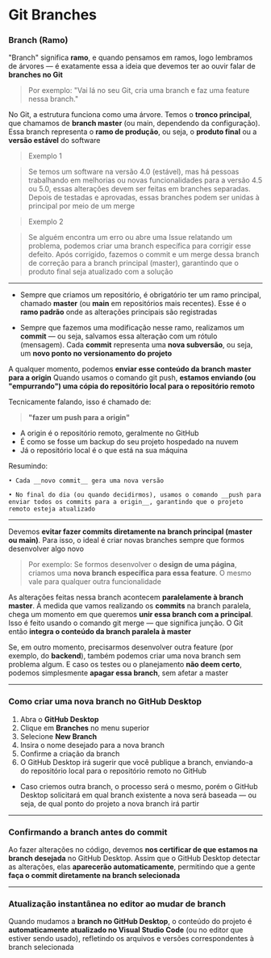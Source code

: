 # Git Branches

### Branch (Ramo)
"Branch" significa __ramo__, e quando pensamos em ramos, logo lembramos de árvores — é exatamente essa a ideia que devemos ter ao ouvir falar de __branches no Git__

>Por exemplo:
>    "Vai lá no seu Git, cria uma branch e faz uma feature nessa branch."

No Git, a estrutura funciona como uma árvore. Temos o __tronco principal__, que chamamos de __branch master__ (ou main, dependendo da configuração). Essa branch representa o __ramo de produção__, ou seja, o __produto final__ ou a __versão estável__ do software

>Exemplo 1

> Se temos um software na versão 4.0 (estável), mas há pessoas trabalhando em melhorias ou novas funcionalidades para a versão 4.5 ou 5.0, essas alterações devem ser feitas em branches separadas. Depois de testadas e aprovadas, essas branches podem ser unidas à principal por meio de um merge

>Exemplo 2

>Se alguém encontra um erro ou abre uma Issue relatando um problema, podemos criar uma branch específica para corrigir esse defeito. Após corrigido, fazemos o commit e um merge dessa branch de correção para a branch principal (master), garantindo que o produto final seja atualizado com a solução

---

* Sempre que criamos um repositório, é obrigatório ter um ramo principal, chamado __master__ (ou __main__ em repositórios mais recentes). Esse é o __ramo padrão__ onde as alterações principais são registradas

* Sempre que fazemos uma modificação nesse ramo, realizamos um __commit__ — ou seja, salvamos essa alteração com um rótulo (mensagem). Cada __commit__ representa uma __nova subversão__, ou seja, um __novo ponto no versionamento do projeto__

A qualquer momento, podemos __enviar esse conteúdo da branch master para a origin__
Quando usamos o comando git push, __estamos enviando (ou "empurrando") uma cópia do repositório local para o repositório remoto__

Tecnicamente falando, isso é chamado de:
> __"fazer um push para a origin"__

* A origin é o repositório remoto, geralmente no GitHub
* É como se fosse um backup do seu projeto hospedado na nuvem
* Já o repositório local é o que está na sua máquina

Resumindo:

    • Cada __novo commit__ gera uma nova versão
    
    • No final do dia (ou quando decidirmos), usamos o comando __push para enviar todos os commits para a origin__, garantindo que o projeto remoto esteja atualizado

---

Devemos __evitar fazer commits diretamente na branch principal (master ou main)__. Para isso, o ideal é criar novas branches sempre que formos desenvolver algo novo

> Por exemplo:
> Se formos desenvolver o __design de uma página__, criamos uma __nova branch específica para essa feature__. O mesmo vale para qualquer outra funcionalidade

As alterações feitas nessa branch acontecem __paralelamente à branch master__. À medida que vamos realizando os __commits__ na branch paralela, chega um momento em que queremos __unir essa branch com a principal__. Isso é feito usando o comando git merge — que significa junção. O Git então __integra o conteúdo da branch paralela à master__

Se, em outro momento, precisarmos desenvolver outra feature (por exemplo, do __backend__), também podemos criar uma nova branch sem problema algum. E caso os testes ou o planejamento __não deem certo__, podemos simplesmente __apagar essa branch__, sem afetar a master

---

### Como criar uma nova branch no GitHub Desktop
1. Abra o __GitHub Desktop__
2. Clique em __Branches__ no menu superior
3. Selecione __New Branch__
4. Insira o nome desejado para a nova branch
5. Confirme a criação da branch
6. O GitHub Desktop irá sugerir que você publique a branch, enviando-a do repositório local para o repositório remoto no GitHub

* Caso criemos outra branch, o processo será o mesmo, porém o GitHub Desktop solicitará em qual branch existente a nova será baseada — ou seja, de qual ponto do projeto a nova branch irá partir

---

### Confirmando a branch antes do commit
Ao fazer alterações no código, devemos __nos certificar de que estamos na branch desejada__ no GitHub Desktop. Assim que o GitHub Desktop detectar as alterações, elas __aparecerão automaticamente__, permitindo que a gente __faça o commit diretamente na branch selecionada__

---

### Atualização instantânea no editor ao mudar de branch
Quando mudamos a __branch no GitHub Desktop__, o conteúdo do projeto é __automaticamente atualizado no Visual Studio Code__ (ou no editor que estiver sendo usado), refletindo os arquivos e versões correspondentes à branch selecionada

